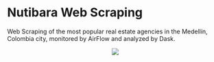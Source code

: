 # Nutibara Web Scraping

Web Scraping of the most popular real estate agencies in the Medellín, Colombia city, monitored by AirFlow and analyzed by Dask.

<p align="center">
<img src="https://user-images.githubusercontent.com/31974084/66449023-36717d00-ea19-11e9-9480-763a099f2ce4.png">
</p>

